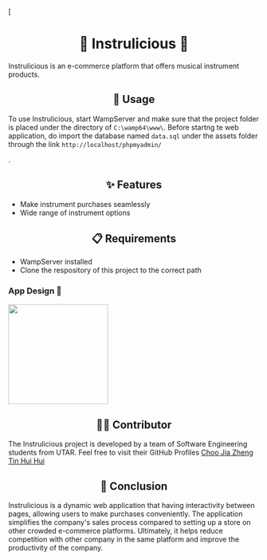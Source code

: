 [<h1 align="center">🎸  Instrulicious 🎹</h1>

<p>Instrulicious is an e-commerce platform that offers musical instrument products.</p>

<h2 align="center">🚀 Usage</h2>

<p>To use Instrulicious, start WampServer and make sure that the project folder is placed under the directory of <code>C:\wamp64\www\</code>. Before startng te web application, do import the database named <code>data.sql</code> under the assets folder through the link <code>http://localhost/phpmyadmin/</code></p>.

<h2 align="center">✨ Features</h2>

<p align="center"><i></i></p>

<ul>
  <li>Make instrument purchases seamlessly</li>
  <li>Wide range of instrument options</li>
</ul>

<h2 align="center">📋 Requirements</h2>

<ul>
  <li>WampServer installed</li>
  <li>Clone the respository of this project to the correct path</li>
</ul>

<h3>App Design 📱</h3>

<div style="display:flex;">
  <img src="https://drive.google.com/file/d/1sgLf3wmdR-hHYKeXldEZHtBZvkraROsu/view?usp=sharing" width="200">
</div>

<h2 align="center">👨‍💻 Contributor</h2>

<p>The Instrulicious project is developed by a team of Software Engineering students from UTAR. Feel free to visit their GitHub Profiles <a href="https://github.com/Zoriannnnn">Choo Jia Zheng</a> <a href="https://github.com/joelytin">Tin Hui Hui</a></p>

<h2 align="center">👋 Conclusion</h2>

<p>Instrulicious is a dynamic web application that having interactivity between pages, allowing users to make purchases conveniently. The application simplifies the company's sales process compared to setting up a store on other crowded e-commerce platforms. Ultimately, it helps reduce competition with other company in the same platform and improve the productivity of the company.</p>
